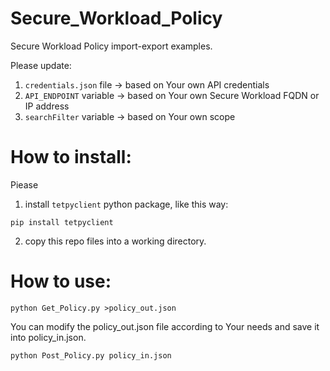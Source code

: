 # Secure_Workload_Policy

Secure Workload Policy import-export examples. 


Please update:

1. `credentials.json` file  -> based on Your own API credentials
2. `API_ENDPOINT` variable  -> based on Your own Secure Workload FQDN or IP address
3. `searchFilter` variable  -> based on Your own scope 



# How to install:

Piease  


1. install `tetpyclient` python package, like this way:  

`pip install tetpyclient`

2. copy this repo files into a working directory.


# How to use:

`python Get_Policy.py >policy_out.json`

You can modify the policy_out.json file according to Your needs and save it into policy_in.json.

`python Post_Policy.py policy_in.json`

